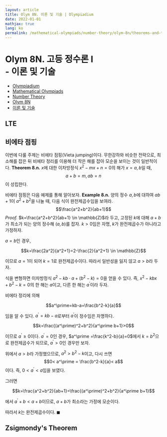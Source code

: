 ```yaml
---
layout: article
title: Olym 8N. 이론 및 기술 | Olympiadium
date: 2022-01-01
mathjax: true
lang: ko
permalink: /mathematical-olympiads/number-theory/olym-8n/theorems-and-techniques/
---
```

# Olym 8N. 고등 정수론 I <br> <ssup> - 이론 및 기술</ssup>

<ul class="breadcrumb">
	<li><a href="{{ site.baseurl }}/">Olympiadium</a></li> 
	<li><a href="{{ site.baseurl }}/mathematical-olympiads/">Mathematical Olympiads</a></li> 
	<li><a href="{{ site.baseurl }}/mathematical-olympiads/number-theory/">Number Theory</a></li> 
	<li><a href="{{ site.baseurl }}/mathematical-olympiads/number-theory/olym-8n/">Olym 8N</a></li> 
	<li><a href="{{ site.baseurl }}/mathematical-olympiads/number-theory/olym-8n/theorems-and-techniques/">이론 및 기술</a></li>
</ul>

## LTE

## 비에타 점핑

이번에 다룰 주제는 비에타 점핑(Vieta jumping)이다. 무한강하와 비슷한 전략으로, 최소해를 잡은 뒤 비에타 정리를 이용해 더 작은 해를 잡아 모순을 보이는 것이 일반적이다. 
<greenboard><b>Theorem 8.n.</b> $x$에 대한 이차방정식 $x^2-mx+n=0$의 해가 $x=a, b$일 때, $$a+b=m, ab=n$$이 성립한다. </greenboard>

비에타 점핑은 다음 예제를 통해 알아보자. 
<skyblueboard><b>Example 8.n.</b> 양의 정수 $a, b$에 대하여 $ab+1$이 $a^2+b^2$을 나눌 때, 다음 식이 완전제곱수임을 보여라. $$\frac{a^2+b^2}{ab+1}$$</skyblueboard>
<i>Proof.</i> $k=\frac{a^2+b^2}{ab+1} \in \mathbb{Z}$라 두고, 고정된 $k$에 대해 $a+b$가 최소가 되는 양의 정수해 $(a, b)$를 잡자. $k>0$임은 자명, $k$가 완전제곱수가 아니라고 가정하자. 

$a=b$인 경우, 

$$k=\frac{2a^2}{a^2+1}=2-\frac{2}{a^2+1} \in \mathbb{Z}$$

이므로 $a=1$이 되어 $k=1$로 완전제곱수이다. 따라서 일반성을 잃지 않고 $a>b$라 두자. 

식을 변형하면 이차방정식 $a^2-kb \cdot a + (b^2-k)=0$을 얻을 수 있다. 즉, $x^2-kbx+b^2-k=0$의 한 해는 $a$이고, 다른 한 해는 $a^\prime$이라 두자. 

비에타 정리에 의해 

$$a^\prime=kb-a=\frac{b^2-k}{a}$$

임을 알 수 있다. $a^\prime=kb-a$로부터 $a^\prime$이 정수임은 자명하다. 

$$k=\frac{(a^\prime)^2+b^2}{a^\prime b+1}>0$$

이므로 $a^\prime \geq 0$이다. $a^\prime =0$인 경우, $a^\prime =\frac{k^2-b}{a}=0$에서 $k=b^2$으로 완전제곱수가 되므로, $a^\prime>0$인 경우만 보자. 

위에서 $a>b$라 가정했으므로, $a^2>b^2-k$이고, 다시 쓰면 $$0< a^\prime = \frac{b^2-k}{a}< a$$이다. 즉, $0< a^\prime < a$임을 보였다. 

그러면 

$$k=\frac{a^2+b^2}{ab+1}=\frac{(a^\prime)^2+b^2}{a^\prime b+1}$$

에서 $a^\prime +b < a+b$이므로, $a+b$가 최소라는 가정에 모순이다. 

따라서 $k$는 완전제곱수이다. $\blacksquare$

## Zsigmondy's Theorem
